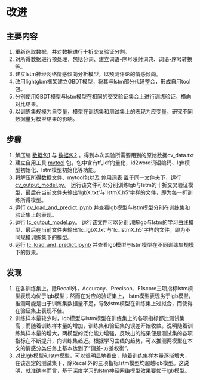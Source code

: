# 改进

##  主要内容

1. 重新选取数据，并对数据进行十折交叉验证分割。
2. 对所得数据进行预处理，包括分词、建立词语-序号映射词典、词语-序号转换等。
3. 建立lstm神经网络情感倾向分析模型，以预测评论的情感倾向。
4. 改用lightgbm框架建立GBDT模型，将其与lstm部分代码整合，形成自用tool包。
5. 分别使用GBDT模型与lstm模型在相同的交叉验证集合上进行训练验证，横向对比结果。
6. 以训练集规模为自变量，模型在训练集和测试集上的表现为应变量，研究不同数据量对模型结果的影响。


## 步骤
1. 解压缩
[数据包1](https://github.com/VillardX/GBDT_game_reviews/blob/main/lstm_vs_lgb/cv_data.part1.rar)
与
[数据包2](https://github.com/VillardX/GBDT_game_reviews/blob/main/lstm_vs_lgb/cv_data.part2.rar)
。得到本次实验所需要用到的原始数据cv_data.txt
2. 建立自用工具
[mytool](https://github.com/VillardX/GBDT_game_reviews/blob/main/lstm_vs_lgb/mytool.py)
包，包中含有tf_idf向量化，id2word词语编码、lgb模型初始化、lstm模型初始化等功能。
3. 将解压所得数据文件、mytool包以及
[停用词表](https://github.com/VillardX/GBDT_game_reviews/blob/main/lstm_vs_lgb/stopwords.txt)
置于同一文件夹下，运行
[cv_output_model.py](https://github.com/VillardX/GBDT_game_reviews/blob/main/lstm_vs_lgb/cv_output_model.py)。
运行该文件可以分别训练lgb与lstm的十折交叉验证模型，最后在当前文件夹输出'lgbX.txt'与'lstmX.h5'字样的文件，即为每一折训练所得模型。
4. 运行
[cv_load_and_predict.ipynb](https://github.com/VillardX/GBDT_game_reviews/blob/main/lstm_vs_lgb/cv_load_and_predict.ipynb)
并查看lgb模型与lstm模型分别在训练集和验证集上的表现。
5. 运行
[lc_output_model.py](https://github.com/VillardX/GBDT_game_reviews/blob/main/lstm_vs_lgb/lc_output_model.py)。
运行该文件可以分别训练lgb与lstm的学习曲线模型，最后在当前文件夹输出'lc_lgbX.txt'与'lc_lstmX.h5'字样的文件，即为不同规模训练集下的模型。
6. 运行
[lc_load_and_predict.ipynb](https://github.com/VillardX/GBDT_game_reviews/blob/main/lstm_vs_lgb/lc_load_and_predict.ipynb)
并查看lgb模型与lstm模型在不同训练集规模下的效果。

## 发现
1. 在各训练集上，除Recall外，Accuracy、Precison、F1score三项指标lstm模型表现均优于lgb模型；然而在对应的验证集上， lstm模型表现劣于lgb模型，推测可能是由于训练集数据量不足，导致lstm模型在训练集上过拟合，而使得在验证集上表现不佳。
2. 训练样本量较少时，lgb模型与lstm模型在训练集上的各项指标都比测试集高；而随着训练样本量的增加，训练集和验证集的误差开始收敛。说明随着训练集样本量的增大，两模型的泛化能力增强，反映出的结果便是测试集的各项指标在不断提升，向训练集趋近。根据学习曲线的趋势，可以推测两模型在本文的情感分类任务上基本达到了“偏差-方差权衡”。
3. 对比lgb模型和lstm模型，可以很明显地看出，随着训练集样本量逐渐增大，在该选定的测试集下，除Recall外的三项指标lstm模型均超越lgb模型。这说明，就准确率而言，基于深度学习的lstm神经网络模型效果要优于lgb模型。

